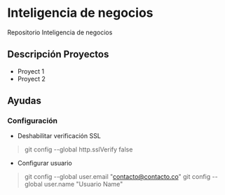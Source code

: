 # Inteligencia de negocios
Repositorio Inteligencia de negocios

## Descripción Proyectos
- Proyect 1
- Proyect 2

## Ayudas
### Configuración

- Deshabilitar verificación SSL
> git config --global http.sslVerify false
- Configurar usuario
> git config --global user.email "contacto@contacto.co" 
> git config --global user.name "Usuario Name"